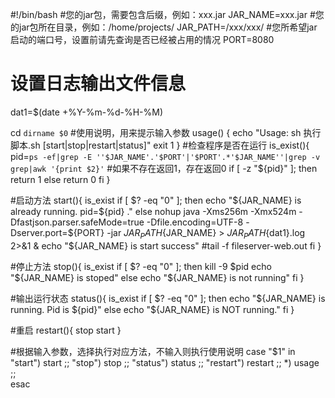#!/bin/bash
#您的jar包，需要包含后缀，例如：xxx.jar
JAR_NAME=xxx.jar
#您的jar包所在目录，例如：/home/projects/
JAR_PATH=/xxx/xxx/
#您所希望jar启动的端口号，设置前请先查询是否已经被占用的情况
PORT=8080

# 设置日志输出文件信息
dat1=$(date +%Y-%m-%d-%H-%M)

cd `dirname $0`
#使用说明，用来提示输入参数
usage() {
echo "Usage: sh 执行脚本.sh [start|stop|restart|status]"
exit 1
}
#检查程序是否在运行
is_exist(){
pid=`ps -ef|grep -E ''$JAR_NAME'.'$PORT'|'$PORT'.*'$JAR_NAME''|grep -v grep|awk '{print $2}'`
#如果不存在返回1，存在返回0
if [ -z "${pid}" ]; then
return 1
else
return 0
fi
}

#启动方法
start(){
is_exist
if [ $? -eq "0" ]; then
echo "${JAR_NAME} is already running. pid=${pid} ."
else
nohup java -Xms256m -Xmx524m -Dfastjson.parser.safeMode=true -Dfile.encoding=UTF-8 -Dserver.port=${PORT} -jar ${JAR_PATH}${JAR_NAME} > ${JAR_PATH}${dat1}.log  2>&1 &
echo "${JAR_NAME} is start success"
#tail -f fileserver-web.out
fi
}


#停止方法
stop(){
is_exist
if [ $? -eq "0" ]; then
kill -9 $pid
echo "${JAR_NAME} is  stoped"
else
echo "${JAR_NAME} is not running"
fi
}


#输出运行状态
status(){
is_exist
if [ $? -eq "0" ]; then
echo "${JAR_NAME} is running. Pid is ${pid}"
else
echo "${JAR_NAME} is NOT running."
fi
}

#重启
restart(){
stop
start
}

#根据输入参数，选择执行对应方法，不输入则执行使用说明
case "$1" in
"start")
start
;;
"stop")
stop
;;
"status")
status
;;
"restart")
restart
;;
*)
usage
;;                                                                                                                                                
esac